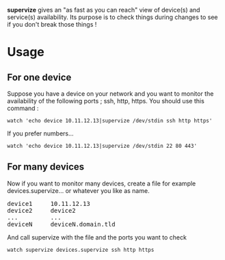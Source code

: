 **supervize** gives an "as fast as you can reach" view of device(s) and service(s) availability. Its purpose is to check things during changes to see if you don't break those things !

# Usage

## For one device

Suppose you have a device on your network and you want to monitor the availability of the following ports ; ssh, http, https. You should use this command :

`watch 'echo device 10.11.12.13|supervize /dev/stdin ssh http https'`

If you prefer numbers...

`watch 'echo device 10.11.12.13|supervize /dev/stdin 22 80 443'`

## For many devices

Now if you want to monitor many devices, create a file for example devices.supervize... or whatever you like as name.

<pre>
device1		10.11.12.13
device2		device2
...			...
deviceN		deviceN.domain.tld
</pre>

And call supervize with the file and the ports you want to check

`watch supervize devices.supervize ssh http https`

